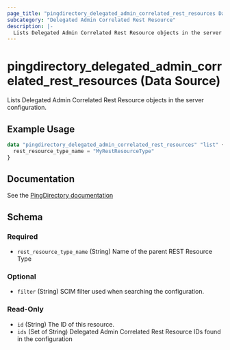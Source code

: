 ```yaml
---
page_title: "pingdirectory_delegated_admin_correlated_rest_resources Data Source - terraform-provider-pingdirectory"
subcategory: "Delegated Admin Correlated Rest Resource"
description: |-
  Lists Delegated Admin Correlated Rest Resource objects in the server configuration.
---
```


# pingdirectory_delegated_admin_correlated_rest_resources (Data Source)

Lists Delegated Admin Correlated Rest Resource objects in the server configuration.

## Example Usage

```terraform
data "pingdirectory_delegated_admin_correlated_rest_resources" "list" {
  rest_resource_type_name = "MyRestResourceType"
}
```

## Documentation
See the [PingDirectory documentation](https://docs.pingidentity.com/r/en-us/pingdirectory-93/pd_da_config_delegated_admin)

<!-- schema generated by tfplugindocs -->
## Schema

### Required

- `rest_resource_type_name` (String) Name of the parent REST Resource Type

### Optional

- `filter` (String) SCIM filter used when searching the configuration.

### Read-Only

- `id` (String) The ID of this resource.
- `ids` (Set of String) Delegated Admin Correlated Rest Resource IDs found in the configuration

